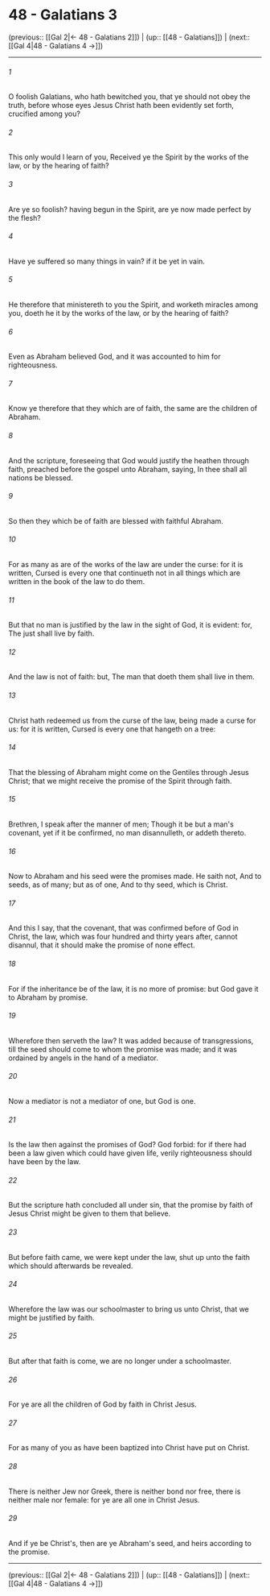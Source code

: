 # 48 - Galatians 3

(previous:: [[Gal 2|← 48 - Galatians 2]]) | (up:: [[48 - Galatians]]) | (next:: [[Gal 4|48 - Galatians 4 →]])

***


###### 1 
O foolish Galatians, who hath bewitched you, that ye should not obey the truth, before whose eyes Jesus Christ hath been evidently set forth, crucified among you? 

###### 2 
This only would I learn of you, Received ye the Spirit by the works of the law, or by the hearing of faith? 

###### 3 
Are ye so foolish? having begun in the Spirit, are ye now made perfect by the flesh? 

###### 4 
Have ye suffered so many things in vain? if it be yet in vain. 

###### 5 
He therefore that ministereth to you the Spirit, and worketh miracles among you, doeth he it by the works of the law, or by the hearing of faith? 

###### 6 
Even as Abraham believed God, and it was accounted to him for righteousness. 

###### 7 
Know ye therefore that they which are of faith, the same are the children of Abraham. 

###### 8 
And the scripture, foreseeing that God would justify the heathen through faith, preached before the gospel unto Abraham, saying, In thee shall all nations be blessed. 

###### 9 
So then they which be of faith are blessed with faithful Abraham. 

###### 10 
For as many as are of the works of the law are under the curse: for it is written, Cursed is every one that continueth not in all things which are written in the book of the law to do them. 

###### 11 
But that no man is justified by the law in the sight of God, it is evident: for, The just shall live by faith. 

###### 12 
And the law is not of faith: but, The man that doeth them shall live in them. 

###### 13 
Christ hath redeemed us from the curse of the law, being made a curse for us: for it is written, Cursed is every one that hangeth on a tree: 

###### 14 
That the blessing of Abraham might come on the Gentiles through Jesus Christ; that we might receive the promise of the Spirit through faith. 

###### 15 
Brethren, I speak after the manner of men; Though it be but a man's covenant, yet if it be confirmed, no man disannulleth, or addeth thereto. 

###### 16 
Now to Abraham and his seed were the promises made. He saith not, And to seeds, as of many; but as of one, And to thy seed, which is Christ. 

###### 17 
And this I say, that the covenant, that was confirmed before of God in Christ, the law, which was four hundred and thirty years after, cannot disannul, that it should make the promise of none effect. 

###### 18 
For if the inheritance be of the law, it is no more of promise: but God gave it to Abraham by promise. 

###### 19 
Wherefore then serveth the law? It was added because of transgressions, till the seed should come to whom the promise was made; and it was ordained by angels in the hand of a mediator. 

###### 20 
Now a mediator is not a mediator of one, but God is one. 

###### 21 
Is the law then against the promises of God? God forbid: for if there had been a law given which could have given life, verily righteousness should have been by the law. 

###### 22 
But the scripture hath concluded all under sin, that the promise by faith of Jesus Christ might be given to them that believe. 

###### 23 
But before faith came, we were kept under the law, shut up unto the faith which should afterwards be revealed. 

###### 24 
Wherefore the law was our schoolmaster to bring us unto Christ, that we might be justified by faith. 

###### 25 
But after that faith is come, we are no longer under a schoolmaster. 

###### 26 
For ye are all the children of God by faith in Christ Jesus. 

###### 27 
For as many of you as have been baptized into Christ have put on Christ. 

###### 28 
There is neither Jew nor Greek, there is neither bond nor free, there is neither male nor female: for ye are all one in Christ Jesus. 

###### 29 
And if ye be Christ's, then are ye Abraham's seed, and heirs according to the promise.

***

(previous:: [[Gal 2|← 48 - Galatians 2]]) | (up:: [[48 - Galatians]]) | (next:: [[Gal 4|48 - Galatians 4 →]])
